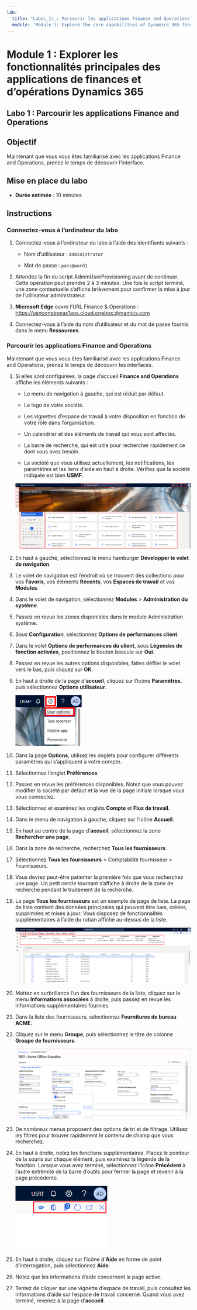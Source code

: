 ```yaml
---
lab:
  title: "Labo\_1\_: Parcourir les applications Finance and Operations"
  module: 'Module 1: Explore the core capabilities of Dynamics 365 finance and operations apps'
---
```


# Module 1 : Explorer les fonctionnalités principales des applications de finances et d’opérations Dynamics 365

## Labo 1 : Parcourir les applications Finance and Operations

## Objectif

Maintenant que vous vous êtes familiarisé avec les applications Finance and Operations, prenez le temps de découvrir l’interface.

## Mise en place du labo

- **Durée estimée** : 10 minutes

## Instructions

### Connectez-vous à l’ordinateur du labo

1.  Connectez-vous à l’ordinateur du labo à l’aide des identifiants suivants :

    - Nom d’utilisateur : `Administrator`

    - Mot de passe : `pass@word1`

1.  Attendez la fin du script AdminUserProvisioning avant de continuer. Cette opération peut prendre 2 à 3 minutes. Une fois le script terminé, une zone contextuelle s’affiche brièvement pour confirmer la mise à jour de l’utilisateur administrateur. 

1.  **Microsoft Edge** ouvre l’URL Finance & Operations : <https://usnconeboxax1aos.cloud.onebox.dynamics.com>

1.  Connectez-vous à l’aide du nom d’utilisateur et du mot de passe fournis dans le menu **Ressources**. 


### Parcourir les applications Finance and Operations

Maintenant que vous vous êtes familiarisé avec les applications Finance and Operations, prenez le temps de découvrir les interfaces.

1.  Si elles sont configurées, la page d’accueil **Finance and Operations** affiche les éléments suivants :

    - Le menu de navigation à gauche, qui est réduit par défaut.

    - Le logo de votre société.

    - Les vignettes d’espace de travail à votre disposition en fonction de votre rôle dans l’organisation.

    - Un calendrier et des éléments de travail qui vous sont affectés.

    - La barre de recherche, qui est utile pour rechercher rapidement ce dont vous avez besoin.

    - La société que vous utilisez actuellement, les notifications, les paramètres et les liens d’aide en haut à droite. Vérifiez que la société indiquée est bien **USMF**.

    ![Capture d’écran de la page d’accueil des applications de finances et d’opérations Dynamics 365 avec les zones mises en surbrillance.](./media/lab-navigate-finance-and-operations-apps-04.png)

2.  En haut à gauche, sélectionnez le menu hamburger **Développer le volet de navigation**.

3.  Le volet de navigation est l’endroit où se trouvent des collections pour vos **Favoris**, vos éléments **Récents**, vos **Espaces de travail** et vos **Modules**.

4.  Dans le volet de navigation, sélectionnez **Modules** > **Administration du système**.

5.  Passez en revue les zones disponibles dans le module Administration système.

6.  Sous **Configuration**, sélectionnez **Options de performances client**.

7.  Dans le volet **Options de performances du client**, sous **Légendes de fonction activées**, positionnez le bouton bascule sur **Oui**.

8.  Passez en revue les autres options disponibles, faites défiler le volet vers le bas, puis cliquez sur **OK**.

9.  En haut à droite de la page d’**accueil**, cliquez sur l’icône **Paramètres**, puis sélectionnez **Options utilisateur**.

    ![Capture d’écran de la liste déroulante de l’icône Paramètres avec l’option Options utilisateur mise en surbrillance.](./media/lab-navigate-finance-and-operations-apps-05.png)

10. Dans la page **Options**, utilisez les onglets pour configurer différents paramètres qui s’appliquent à votre compte.

11. Sélectionnez l’onglet **Préférences**.

12. Passez en revue les préférences disponibles. Notez que vous pouvez modifier la société par défaut et la vue de la page initiale lorsque vous vous connectez.

13. Sélectionnez et examinez les onglets **Compte** et **Flux de travail**.

14. Dans le menu de navigation à gauche, cliquez sur l’icône **Accueil**.

15. En haut au centre de la page d’**accueil**, sélectionnez la zone **Rechercher une page**.

16. Dans la zone de recherche, recherchez **Tous les fournisseurs**.

17. Sélectionnez **Tous les fournisseurs** > Comptabilité fournisseur > Fournisseurs.

18. Vous devrez peut-être patienter la première fois que vous recherchez une page. Un petit cercle tournant s’affiche à droite de la zone de recherche pendant le traitement de la recherche.

19. La page **Tous les fournisseurs** est un exemple de page de liste. La page de liste contient des données principales qui peuvent être lues, créées, supprimées et mises à jour. Vous disposez de fonctionnalités supplémentaires à l’aide du ruban affiché au-dessus de la liste.

    ![Capture d’écran de la liste Tous les fournisseurs avec les fonctionnalités du menu mises en surbrillance.](./media/lab-navigate-finance-and-operations-apps-06.png)

20. Mettez en surbrillance l’un des fournisseurs de la liste, cliquez sur le menu **Informations associées** à droite, puis passez en revue les informations supplémentaires fournies.

21. Dans la liste des fournisseurs, sélectionnez **Fournitures de bureau ACME**.

22. Cliquez sur le menu **Groupe**, puis sélectionnez le titre de colonne **Groupe de fournisseurs**.

    ![Capture d’écran du titre de colonne Groupe de fournisseurs pour Acme Office Supplies.](./media/lab-navigate-finance-and-operations-apps-07.png)

23. De nombreux menus proposent des options de tri et de filtrage. Utilisez les filtres pour trouver rapidement le contenu de champ que vous recherchez.

24. En haut à droite, notez les fonctions supplémentaires. Placez le pointeur de la souris sur chaque élément, puis examinez la légende de la fonction. Lorsque vous avez terminé, sélectionnez l’icône **Précédent** à l’autre extrémité de la barre d’outils pour fermer la page et revenir à la page précédente.

    ![Capture d’écran du menu situé en haut à droite de la page Liste affichant des fonctionnalités supplémentaires qui permettent de se connecter à Power Apps ou aux applications Office, et les boutons Document joint, Actualiser la page, Ouvrir dans une nouvelle fenêtre et Fermer.](./media/lab-navigate-finance-and-operations-apps-08.png)

25. En haut à droite, cliquez sur l’icône d’**Aide** en forme de point d’interrogation, puis sélectionnez **Aide**.

26. Notez que les informations d’aide concernent la page active.

27. Tentez de cliquer sur une vignette d’espace de travail, puis consultez les informations d’aide sur l’espace de travail concerné. Quand vous avez terminé, revenez à la page d’**accueil**.

